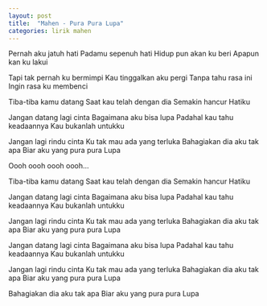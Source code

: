 ```yaml
---
layout: post
title:  "Mahen - Pura Pura Lupa"
categories: lirik mahen
---
```

Pernah aku jatuh hati
Padamu sepenuh hati
Hidup pun akan ku beri
Apapun kan ku lakui

Tapi tak pernah ku bermimpi
Kau tinggalkan aku pergi
Tanpa tahu rasa ini
Ingin rasa ku membenci

Tiba-tiba kamu datang
Saat kau telah dengan dia
Semakin hancur
Hatiku

Jangan datang lagi cinta
Bagaimana aku bisa lupa
Padahal kau tahu keadaannya
Kau bukanlah untukku

Jangan lagi rindu cinta
Ku tak mau ada yang terluka
Bahagiakan dia aku tak apa
Biar aku yang pura pura
Lupa

Oooh oooh oooh oooh...

Tiba-tiba kamu datang
Saat kau telah dengan dia
Semakin hancur
Hatiku

Jangan datang lagi cinta
Bagaimana aku bisa lupa
Padahal kau tahu keadaannya
Kau bukanlah untukku

Jangan lagi rindu cinta
Ku tak mau ada yang terluka
Bahagiakan dia aku tak apa
Biar aku yang pura pura
Lupa

Jangan datang lagi cinta
Bagaimana aku bisa lupa
Padahal kau tahu keadaannya
Kau bukanlah untukku

Jangan lagi rindu cinta
Ku tak mau ada yang terluka
Bahagiakan dia aku tak apa
Biar aku yang pura pura
Lupa

Bahagiakan dia aku tak apa
Biar aku yang pura pura
Lupa                

